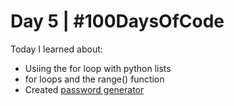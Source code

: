# Day 5 | #100DaysOfCode
Today I learned about:
- Usiing the for loop with python lists
- for loops and the range() function
- Created [password generator](https://replit.com/@nabinbhatt/password-generator?embed=1&output=1)
